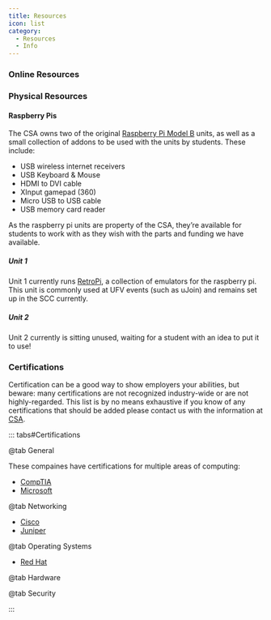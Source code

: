 ```yaml
---
title: Resources
icon: list
category:
  - Resources
  - Info
---
```


### Online Resources

### Physical Resources

#### Raspberry Pis

The CSA owns two of the original [Raspberry Pi Model B](https://www.raspberrypi.com/) units, as well as a small collection of addons to be used with the units by students. These include:

* USB wireless internet receivers
* USB Keyboard & Mouse
* HDMI to DVI cable
* XInput gamepad (360)
* Micro USB to USB cable
* USB memory card reader

As the raspberry pi units are property of the CSA, they’re available for students to work with as they wish with the parts and funding we have available.

##### Unit 1

Unit 1 currently runs [RetroPi](https://retropie.org.uk/), a collection of emulators for the raspberry pi. This unit is commonly used at UFV events (such as uJoin) and remains set up in the SCC currently.

##### Unit 2

Unit 2 currently is sitting unused, waiting for a student with an idea to put it to use!

### Certifications

Certification can be a good way to show employers your abilities, but beware: many certifications are not recognized industry-wide or are not highly-regarded. This list is by no means exhaustive if you know of any certifications that should be added please contact us with the information at [CSA](mailto:csa.ufv@gmail.com).

::: tabs#Certifications

@tab General

These compaines have certifications for multiple areas of computing:

* [CompTIA](https://www.comptia.org/certifications)
* [Microsoft](https://learn.microsoft.com/en-us/certifications/)

@tab Networking

* [Cisco](https://www.cisco.com/c/en/us/training-events/training-certifications.html)
* [Juniper](https://www.juniper.net/us/en/training/certification.html)

@tab Operating Systems

* [Red Hat](https://www.redhat.com/en/services/certifications)

@tab Hardware

@tab Security

:::


